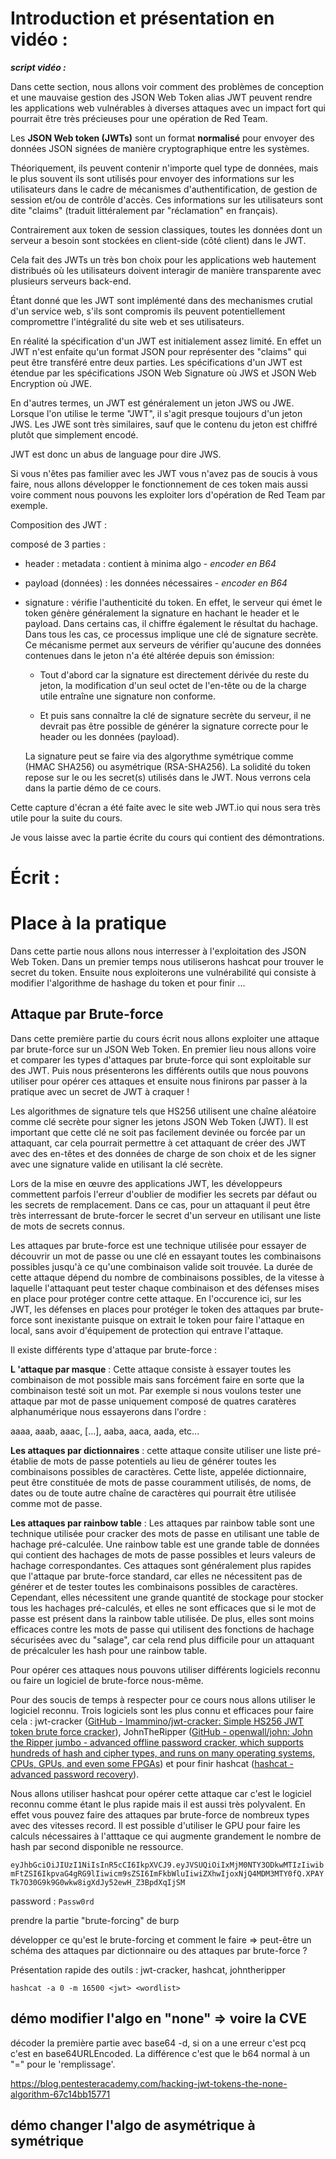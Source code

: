 # Introduction et présentation en vidéo :

***script vidéo :***

Dans cette section, nous allons voir comment des problèmes de conception et une mauvaise gestion des JSON Web Token alias JWT peuvent rendre les applications web vulnérables à diverses attaques avec un impact fort qui pourrait être très précieuses pour une opération de Red Team.

Les **JSON Web token (JWTs)** sont un format **normalisé** pour envoyer des données JSON signées de manière cryptographique entre les systèmes.

Théoriquement, ils peuvent contenir n'importe quel type de données, mais le plus souvent
 ils sont utilisés pour envoyer des informations sur les utilisateurs dans le cadre de mécanismes d'authentification, de gestion de session et/ou de contrôle d'accès. Ces informations sur les utilisateurs sont dite "claims" (traduit littéralement par "réclamation" en français).

Contrairement aux token de session classiques, toutes les données dont un serveur a besoin sont stockées en client-side (côté client) dans le JWT.

Cela fait des JWTs un très bon choix pour les applications web hautement distribués où les utilisateurs doivent interagir de manière transparente avec plusieurs serveurs back-end.

Étant donné que les JWT sont implémenté dans des mechanismes crutial d'un service web, s'ils sont compromis ils peuvent potentiellement compromettre l'intégralité du site web et ses utilisateurs.

En réalité la spécification d'un JWT est initialement assez limité. En effet un JWT n'est enfaite qu'un format JSON pour représenter des "claims"  qui peut être transféré entre deux parties. Les spécifications d'un JWT est étendue par les spécifications JSON Web Signature où JWS et JSON Web Encryption où JWE.

En d'autres termes, un JWT est généralement un jeton JWS ou JWE. Lorsque l'on utilise le terme "JWT", il s'agit presque toujours d'un jeton JWS. Les JWE sont très similaires, sauf que le contenu  du jeton est chiffré plutôt que simplement encodé. 

JWT est donc un abus de language pour dire JWS.

Si vous n'êtes pas familier avec les JWT vous n'avez pas de soucis à vous faire, nous allons développer le fonctionnement de ces token mais aussi voire comment nous pouvons les exploiter lors d'opération de Red Team par exemple.

Composition des JWT :

composé de 3 parties :

- header : metadata : contient à minima algo  - *encoder en B64*

- payload (données) : les données nécessaires - *encoder en B64*

- signature : vérifie l'authenticité du token. En effet, le serveur qui émet le token génère généralement la signature en hachant le header et le payload. Dans certains cas, il chiffre également le résultat du hachage. Dans tous les cas, ce processus implique une clé de signature secrète. Ce mécanisme permet aux serveurs de vérifier qu'aucune des données contenues dans le jeton n'a été altérée depuis son émission:
  
  - Tout d'abord car la signature est directement dérivée du reste du jeton, la modification d'un seul octet de l'en-tête ou de la charge utile entraîne une signature non conforme.
  
  - Et puis sans connaître la clé de signature secrète du serveur, il ne devrait pas être possible de générer la signature correcte pour le header ou les données (payload).
  
  La signature peut se faire via des algorythme symétrique comme (HMAC SHA256) ou asymétrique (RSA-SHA256). La solidité du token repose sur le ou les secret(s) utilisés dans le JWT. Nous verrons cela dans la partie démo de ce cours.

Cette capture d'écran a été faite avec le site web JWT.io qui nous sera très utile pour la suite du cours.

Je vous laisse avec la partie écrite du cours qui contient des démontrations.

# Écrit :

# Place à la pratique

Dans cette partie nous allons nous interresser à l'exploitation des JSON Web Token. Dans un premier temps nous utiliserons hashcat pour trouver le secret du token. Ensuite nous exploiterons une vulnérabilité qui consiste à modifier l'algorithme de hashage  du token et pour finir ...

## Attaque par Brute-force

Dans cette première partie du cours écrit nous allons exploiter une attaque par brute-force sur un JSON Web Token.  En premier lieu nous allons voire et comparer les types d'attaques par brute-force qui sont exploitable sur des JWT. Puis nous présenterons les différents outils que nous pouvons utiliser pour opérer ces attaques et ensuite nous finirons par passer à la pratique avec un secret de JWT à craquer ! 

Les algorithmes de signature tels que HS256 utilisent une chaîne aléatoire comme clé secrète pour signer les jetons JSON Web Token (JWT). Il est important que cette clé ne soit pas facilement devinée ou forcée par un attaquant, car cela pourrait permettre à cet attaquant de créer des JWT avec des en-têtes et des données de charge de son choix et de les signer avec une signature valide en utilisant la clé secrète.

Lors de la mise en œuvre des applications JWT, les développeurs commettent parfois l'erreur d'oublier de modifier les secrets par défaut ou les secrets de remplacement. Dans ce cas, pour un attaquant il peut être très interressant de brute-forcer le secret d'un serveur en utilisant une liste de mots de secrets connus.

Les attaques par brute-force est une technique utilisée pour essayer de découvrir un mot de passe ou une clé en essayant toutes les combinaisons possibles jusqu'à ce qu'une 
combinaison valide soit trouvée. La durée de cette attaque dépend du nombre de combinaisons possibles, de la vitesse à laquelle l'attaquant peut tester chaque combinaison et des
 défenses mises en place pour protéger contre cette attaque. En l'occurence ici, sur les JWT, les défenses en places pour protéger le token des attaques par brute-force sont inexistante puisque on extrait le token pour faire l'attaque en local, sans avoir d'équipement de protection qui entrave l'attaque.

Il existe différents type d'attaque par brute-force :

**L 'attaque par masque** : Cette attaque consiste à essayer toutes les combinaison de mot possible mais sans forcément faire en sorte que la combinaison testé soit un mot. Par exemple si nous voulons tester une attaque par mot de passe uniquement composé de quatres caratères alphanumérique nous essayerons dans l'ordre : 

aaaa, aaab, aaac, [...], aaba, aaca, aada, etc...    

**Les attaques par dictionnaires** : cette attaque consite utiliser une liste pré-établie de mots de passe potentiels au lieu de générer toutes les combinaisons possibles de caractères. Cette liste, 
appelée dictionnaire, peut être constituée de mots de passe couramment utilisés, de noms, de dates ou de toute autre chaîne de caractères qui pourrait être utilisée comme mot de passe.

**Les attaques par rainbow table** : Les attaques par rainbow table sont une technique utilisée pour cracker des mots de passe en utilisant une table de hachage pré-calculée. Une 
rainbow table est une grande table de données qui contient des hachages de mots de passe possibles et leurs valeurs de hachage correspondantes.  Ces attaques sont généralement plus rapides que l'attaque par brute-force standard, car elles ne nécessitent pas de générer et de tester toutes les combinaisons possibles de caractères. Cependant, elles nécessitent une 
grande quantité de stockage pour stocker tous les hachages pré-calculés, et elles ne sont efficaces que si le mot de passe est présent dans la rainbow table utilisée. De plus, elles sont moins efficaces contre les mots de passe qui utilisent des fonctions de hachage sécurisées avec du "salage", car cela rend plus difficile pour un attaquant de précalculer les hash pour une rainbow table.

Pour opérer ces attaques nous pouvons utiliser différents logiciels reconnu ou faire un logiciel de brute-force nous-même. 

Pour des soucis de temps à respecter pour ce cours nous allons utiliser le logiciel reconnu. Trois logiciels sont les plus connu et efficaces pour faire cela : jwt-cracker ([GitHub - lmammino/jwt-cracker: Simple HS256 JWT token brute force cracker](https://github.com/lmammino/jwt-cracker)), JohnTheRipper ([GitHub - openwall/john: John the Ripper jumbo - advanced offline password cracker, which supports hundreds of hash and cipher types, and runs on many operating systems, CPUs, GPUs, and even some FPGAs](https://github.com/openwall/john)) et pour finir hashcat ([hashcat - advanced password recovery](https://hashcat.net/hashcat/)).

Nous allons utiliser hashcat pour opérer cette attaque car c'est le logiciel reconnu comme étant le plus rapide mais il est aussi très polyvalent. En effet vous pouvez faire des attaques par brute-force de nombreux types avec des vitesses record. Il est possible d'utiliser le GPU pour faire les calculs nécessaires à l'atttaque ce qui augmente grandement le nombre de hash par second disponible ne ressource.

`eyJhbGciOiJIUzI1NiIsInR5cCI6IkpXVCJ9.eyJVSUQiOiIxMjM0NTY3ODkwMTIzIiwibmFtZSI6IkpvaG4gRG9lIiwicm9sZSI6ImFkbWluIiwiZXhwIjoxNjQ4MDM3MTY0fQ.XPAYTk7O30G9k9G0wkw8igXdJy52ewH_Z3BpdXqIjSM`

password : `Passw0rd`

prendre la partie "brute-forcing" de burp

développer ce qu'est le brute-forcing et comment le faire => peut-être un schéma des attaques par dictionnaire ou des attaques par brute-force ?

Présentation rapide des outils : jwt-cracker, hashcat, johntheripper

`hashcat -a 0 -m 16500 <jwt> <wordlist>`

## démo modifier l'algo en "none" => voire la CVE

décoder la première partie avec base64 -d, si on a une erreur c'est pcq c'est en base64URLEncoded. La différence c'est que le b64 normal à un "=" pour le 'remplissage'.

https://blog.pentesteracademy.com/hacking-jwt-tokens-the-none-algorithm-67c14bb15771

## démo changer l'algo de asymétrique à symétrique
